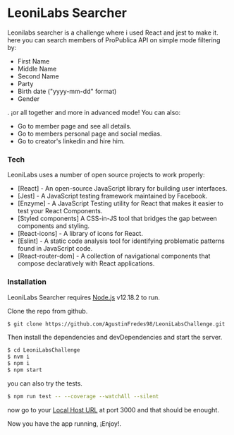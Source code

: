 # LeoniLabs Searcher
Leonilabs searcher is a challenge where i used React and jest to make it.
here you can search members of ProPublica API on simple mode filtering by:
  - First Name
  - Middle Name
  - Second Name
  - Party
  - Birth date ("yyyy-mm-dd" format)
  - Gender

.
¡or all together and more in advanced mode!
You can also:
  - Go to member page and see all details.
  - Go to members personal page and social medias.
  - Go to creator's linkedin and hire him.

### Tech
LeoniLabs uses a number of open source projects to work properly:

* [React] - An open-source JavaScript library for building user interfaces.
* [Jest] - A JavaScript testing framework maintained by Facebook.
* [Enzyme] - A JavaScript Testing utility for React that makes it easier to test your React Components.
* [Styled components] A CSS-in-JS tool that bridges the gap between components and styling.
* [React-icons] - A library of icons for React.
* [Eslint] - A static code analysis tool for identifying problematic patterns found in JavaScript code.
* [React-router-dom] - A collection of navigational components that compose declaratively with React applications.

### Installation

LeoniLabs Searcher requires [Node.js](https://nodejs.org/) v12.18.2 to run.

Clone the repo from github.
```sh
$ git clone https://github.com/AgustinFredes98/LeoniLabsChallenge.git
```
Then install the dependencies and devDependencies and start the server.
```sh
$ cd LeoniLabsChallenge
$ nvm i
$ npm i
$ npm start
```

you can also try the tests.
```sh
$ npm run test -- --coverage --watchAll --silent
```

now go to your [Local Host URL](http://localhost:3000) at port 3000 and that should be enought.

Now you have the app running, ¡Enjoy!.
